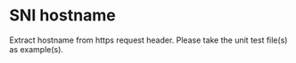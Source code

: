 # SNI hostname
Extract hostname from https request header. Please take the unit test file(s) as example(s).
